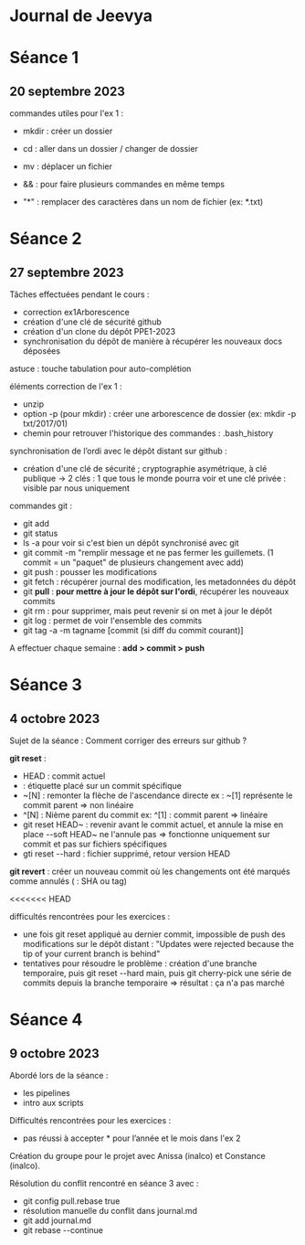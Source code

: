 # Journal de Jeevya

# Séance 1
## 20 septembre 2023

commandes utiles pour l'ex 1 :
- mkdir : créer un dossier
- cd : aller dans un dossier / changer de dossier
- mv : déplacer un fichier

- && : pour faire plusieurs commandes en même temps
- "*" : remplacer des caractères dans un nom de fichier (ex: *.txt)

# Séance 2
## 27 septembre 2023

Tâches effectuées pendant le cours :
- correction ex1Arborescence
- création d'une clé de sécurité github
- création d'un clone du dépôt PPE1-2023
- synchronisation du dépôt de manière à récupérer les nouveaux docs déposées
  
astuce : touche tabulation pour auto-complétion

éléments correction de l'ex 1 :
- unzip
- option -p (pour mkdir) : créer une arborescence de dossier (ex: mkdir -p txt/2017/01)
- chemin pour retrouver l'historique des commandes : .bash_history

synchronisation de l’ordi avec le dépôt distant sur github :
- création d'une clé de sécurité ; cryptographie asymétrique, à clé publique -> 2 clés : 1 que tous le monde pourra voir et une clé privée : visible par nous uniquement

commandes git :
- git add <FILE>
- git status
- ls -a pour voir si c'est bien un dépôt synchronisé avec git
- git commit -m "remplir message et ne pas fermer les guillemets. (1 commit = un "paquet" de plusieurs changement avec add)
- git push : pousser les modifications
- git fetch : récupérer journal des modification, les metadonnées du dépôt
- git **pull** : **pour mettre à jour le dépôt sur l'ordi**, récupérer les nouveaux commits
- git rm : pour supprimer, mais peut revenir si on met à jour le dépôt
- git log : permet de voir l'ensemble des commits
- git tag -a -m tagname [commit (si diff du commit courant)]

A effectuer chaque semaine : **add > commit > push** 

# Séance 3
## 4 octobre 2023

Sujet de la séance : Comment corriger des erreurs sur github ?

**git reset** <commit> :

- HEAD : commit actuel
- <tag> : étiquette placé sur un commit spécifique
- ~[N] : remonter la flèche de l'ascendance directe ex : ~[1] représente le commit parent => non linéaire
- ^[N] : Nième parent du commit ex: ^[1] : commit parent => linéaire
- git reset HEAD~ : revenir avant le commit actuel, et annule la mise en place --soft HEAD~ ne l'annule pas
  => fonctionne uniquement sur commit et pas sur fichiers spécifiques
- gti reset --hard : fichier supprimé, retour version HEAD

**git revert** <commit> : créer un nouveau commit où les changements ont été marqués comme annulés (<commit> : SHA ou tag)

<<<<<<< HEAD

difficultés rencontrées pour les exercices :
- une fois git reset appliqué au dernier commit, impossible de push des modifications sur le dépôt distant : "Updates were rejected because the tip of your current branch is behind"
- tentatives pour résoudre le problème : création d'une branche temporaire, puis git reset --hard main, puis git cherry-pick une série de commits depuis la branche temporaire
  => résultat : ça n'a pas marché

# Séance 4
## 9 octobre 2023

Abordé lors de la séance : 
- les pipelines
- intro aux scripts

Difficultés rencontrées pour les exercices : 
- pas réussi à accepter * pour l’année et le mois dans l'ex 2

Création du groupe pour le projet avec Anissa (inalco) et Constance (inalco).

Résolution du conflit rencontré en séance 3 avec :
- git config pull.rebase true
- résolution manuelle du conflit dans journal.md
- git add journal.md
- git rebase --continue